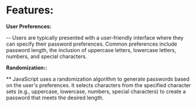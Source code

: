 # Features:

**User Preferences:**

-- Users are typically presented with a user-friendly interface where they can specify their password preferences. Common preferences include password length, the inclusion of uppercase letters, lowercase letters, numbers, and special characters.

**Randomization::**

** JavaScript uses a randomization algorithm to generate passwords based on the user's preferences. It selects characters from the specified character sets (e.g., uppercase, lowercase, numbers, special characters) to create a password that meets the desired length.
